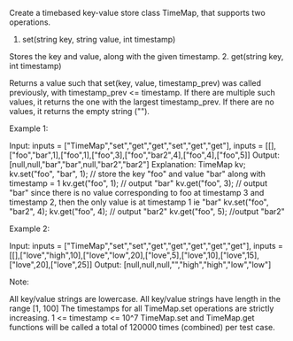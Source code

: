 Create a timebased key-value store class TimeMap, that supports two operations.

1. set(string key, string value, int timestamp)

Stores the key and value, along with the given timestamp.
2. get(string key, int timestamp)

Returns a value such that set(key, value, timestamp_prev) was called previously, with timestamp_prev <= timestamp.
If there are multiple such values, it returns the one with the largest timestamp_prev.
If there are no values, it returns the empty string ("").


Example 1:

Input: inputs = ["TimeMap","set","get","get","set","get","get"], inputs = [[],["foo","bar",1],["foo",1],["foo",3],["foo","bar2",4],["foo",4],["foo",5]]
Output: [null,null,"bar","bar",null,"bar2","bar2"]
Explanation:
TimeMap kv;
kv.set("foo", "bar", 1); // store the key "foo" and value "bar" along with timestamp = 1
kv.get("foo", 1);  // output "bar"
kv.get("foo", 3); // output "bar" since there is no value corresponding to foo at timestamp 3 and timestamp 2, then the only value is at timestamp 1 ie "bar"
kv.set("foo", "bar2", 4);
kv.get("foo", 4); // output "bar2"
kv.get("foo", 5); //output "bar2"

Example 2:

Input: inputs = ["TimeMap","set","set","get","get","get","get","get"], inputs = [[],["love","high",10],["love","low",20],["love",5],["love",10],["love",15],["love",20],["love",25]]
Output: [null,null,null,"","high","high","low","low"]


Note:

All key/value strings are lowercase.
All key/value strings have length in the range [1, 100]
The timestamps for all TimeMap.set operations are strictly increasing.
1 <= timestamp <= 10^7
TimeMap.set and TimeMap.get functions will be called a total of 120000 times (combined) per test case.